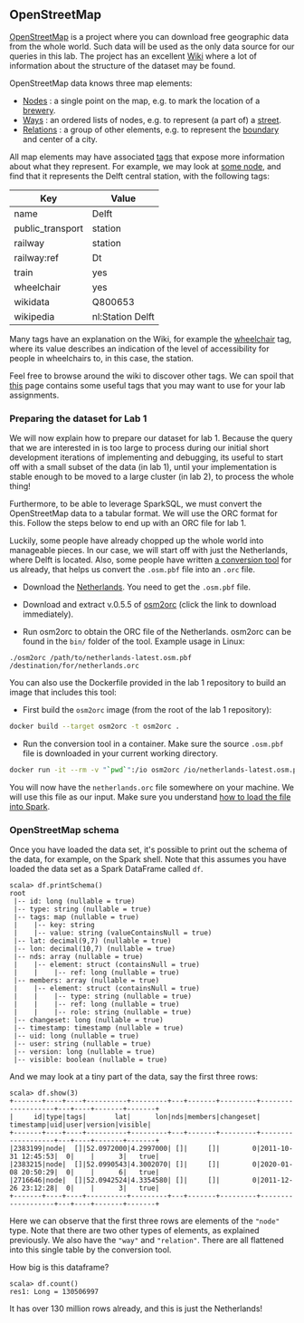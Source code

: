## OpenStreetMap

[OpenStreetMap] is a project where you can download free geographic data from
the whole world. Such data will be used as the only data source for our queries
in this lab. The project has an excellent [Wiki] where a lot of information
about the structure of the dataset may be found.

OpenStreetMap data knows three map elements:

- [Nodes] : a single point on the map, e.g. to mark the location of a [brewery].
- [Ways] : an ordered lists of nodes, e.g. to represent (a part of) a [street].
- [Relations] : a group of other elements, e.g. to represent the [boundary] and
  center of a city.

All map elements may have associated [tags] that expose more information about
what they represent. For example, we may look at [some node], and find that it
represents the Delft central station, with the following tags:

| Key              | Value            |
| ---------------- | ---------------- |
| name             | Delft            |
| public_transport | station          |
| railway          | station          |
| railway:ref      | Dt               |
| train            | yes              |
| wheelchair       | yes              |
| wikidata         | Q800653          |
| wikipedia        | nl:Station Delft |

Many tags have an explanation on the Wiki, for example the [wheelchair] tag,
where its value describes an indication of the level of accessibility for people
in wheelchairs to, in this case, the station.

Feel free to browse around the wiki to discover other tags. We can spoil that
[this] page contains some useful tags that you may want to use for your lab
assignments.

### Preparing the dataset for Lab 1

We will now explain how to prepare our dataset for lab 1. Because the query that
we are interested in is too large to process during our initial short
development iterations of implementing and debugging, its useful to start off
with a small subset of the data (in lab 1), until your implementation is stable
enough to be moved to a large cluster (in lab 2), to process the whole thing!

Furthermore, to be able to leverage SparkSQL, we must convert the OpenStreetMap
data to a tabular format. We will use the ORC format for this. Follow the steps
below to end up with an ORC file for lab 1.

Luckily, some people have already chopped up the whole world into manageable
pieces. In our case, we will start off with just the Netherlands,
where Delft is located. Also, some people have written [a conversion tool] for
us already, that helps us convert the `.osm.pbf` file into an `.orc` file.

- Download the [Netherlands]. You need to get the `.osm.pbf` file.

- Download and extract v.0.5.5 of [osm2orc] (click the link to download
  immediately).

- Run osm2orc to obtain the ORC file of the Netherlands. osm2orc can be found in
  the `bin/` folder of the tool. Example usage in Linux:

```console
./osm2orc /path/to/netherlands-latest.osm.pbf /destination/for/netherlands.orc
```

You can also use the Dockerfile provided in the lab 1 repository to build an image
that includes this tool:

- First build the `osm2orc` image (from the root of the lab 1 repository):

```bash
docker build --target osm2orc -t osm2orc .
```

- Run the conversion tool in a container. Make sure the source `.osm.pbf` file is
  downloaded in your current working directory.

```bash
docker run -it --rm -v "`pwd`":/io osm2orc /io/netherlands-latest.osm.pbf /io/netherlands.orc
```

You will now have the `netherlands.orc` file somewhere on your machine. We will
use this file as our input. Make sure you understand [how to load the file into
Spark].

### OpenStreetMap schema

Once you have loaded the data set, it's possible to print out the schema of the
data, for example, on the Spark shell. Note that this assumes you have loaded
the data set as a Spark DataFrame called `df`.

```
scala> df.printSchema()
root
 |-- id: long (nullable = true)
 |-- type: string (nullable = true)
 |-- tags: map (nullable = true)
 |    |-- key: string
 |    |-- value: string (valueContainsNull = true)
 |-- lat: decimal(9,7) (nullable = true)
 |-- lon: decimal(10,7) (nullable = true)
 |-- nds: array (nullable = true)
 |    |-- element: struct (containsNull = true)
 |    |    |-- ref: long (nullable = true)
 |-- members: array (nullable = true)
 |    |-- element: struct (containsNull = true)
 |    |    |-- type: string (nullable = true)
 |    |    |-- ref: long (nullable = true)
 |    |    |-- role: string (nullable = true)
 |-- changeset: long (nullable = true)
 |-- timestamp: timestamp (nullable = true)
 |-- uid: long (nullable = true)
 |-- user: string (nullable = true)
 |-- version: long (nullable = true)
 |-- visible: boolean (nullable = true)
```

And we may look at a tiny part of the data, say the first three rows:

```
scala> df.show(3)
+-------+----+----+----------+---------+---+-------+---------+-------------------+---+----+-------+-------+
|     id|type|tags|       lat|      lon|nds|members|changeset|          timestamp|uid|user|version|visible|
+-------+----+----+----------+---------+---+-------+---------+-------------------+---+----+-------+-------+
|2383199|node|  []|52.0972000|4.2997000| []|     []|        0|2011-10-31 12:45:53|  0|    |      3|   true|
|2383215|node|  []|52.0990543|4.3002070| []|     []|        0|2020-01-08 20:50:29|  0|    |      6|   true|
|2716646|node|  []|52.0942524|4.3354580| []|     []|        0|2011-12-26 23:12:28|  0|    |      3|   true|
+-------+----+----+----------+---------+---+-------+---------+-------------------+---+----+-------+-------+
```

Here we can observe that the first three rows are elements of the `"node"` type.
Note that there are two other types of elements, as explained previously. We
also have the `"way"` and `"relation"`. There are all flattened into this single
table by the conversion tool.

How big is this dataframe?

```
scala> df.count()
res1: Long = 130506997
```

It has over 130 million rows already, and this is just the Netherlands!

[openstreetmap]: https://www.openstreetmap.org
[wiki]: https://wiki.openstreetmap.org/wiki/Main_Page
[ways]: https://wiki.openstreetmap.org/wiki/Way
[nodes]: https://wiki.openstreetmap.org/wiki/Node
[relations]: https://wiki.openstreetmap.org/wiki/Relation
[tags]: https://wiki.openstreetmap.org/wiki/Tags
[boundary]: https://www.openstreetmap.org/relation/47798
[some node]: https://www.openstreetmap.org/node/3376839743
[wheelchair]: https://wiki.openstreetmap.org/wiki/Key:wheelchair
[this]: https://wiki.openstreetmap.org/wiki/Brewery
[street]: https://www.openstreetmap.org/way/7624546
[brewery]: https://www.openstreetmap.org/node/4829046021
[netherlands]: https://download.geofabrik.de/europe.html
[a conversion tool]: https://github.com/mojodna/osm2orc
[osm2orc]: https://github.com/mojodna/osm2orc/releases/download/v0.5.5/osm2orc-0.5.5.tar.gz
[how to load the file into spark]: http://spark.apache.org/docs/2.4.6/sql-data-sources-load-save-functions.html
